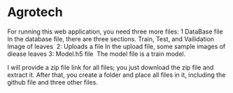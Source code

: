 # Agrotech
For running this web application, you need three more files:
1 DataBase file 
In the database file, there are three sections. Train, Test, and Vailidation Image of leaves 
2: Uploads a file
In the upload file, some sample images of diease leaves
3: Model.h5 file 
The model file is a train model. 

I will provide a zip file link for all files; you just download the zip file and extract it.
After that, you create a folder and place all files in it, including the github file and three other files.
